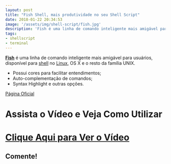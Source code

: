 ```yaml
---
layout: post
title: "Fish Shell, mais produtividade no seu Shell Script"
date: 2018-01-22 20:34:53
image: '/assets/img/shell-script/fish.jpg'
description: 'Fish é uma linha de comando inteligente mais amigável para usuários, disponível para Linux e Unix.'
tags:
- shellscript
- terminal
---
```


[__Fish__](http://fishshell.com/) é uma linha de comando inteligente mais amigável para usuários, disponível para [shell](http://www.terminalroot.com.br/shell/) no [Linux](http://www.terminalroot.com.br/tags#linux), OS X e o resto da família UNIX.

+ Possui cores para facilitar entendimentos;
+ Auto-complementação de comandos;
+ Syntax Highlight e outras opções.

[Página Oficial](http://fishshell.com/)

# Assista o Vídeo e Veja Como Utilizar

# [Clique Aqui para Ver o Vídeo](https://www.youtube.com/watch?v=uCLmjMErXXU)


## Comente!

<script async src="https://pagead2.googlesyndication.com/pagead/js/adsbygoogle.js"></script>

<!-- Informat -->
<ins class="adsbygoogle"
 style="display:block"
 data-ad-client="ca-pub-2838251107855362"
 data-ad-slot="2327980059"
 data-ad-format="auto"
 data-full-width-responsive="true"></ins>

<script>
(adsbygoogle = window.adsbygoogle || []).push({});
</script>



